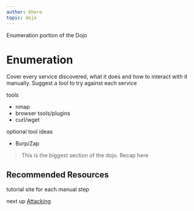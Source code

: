 ```yaml
---
author: bhero
topic: dojo
---
```


Enumeration portion of the Dojo

# Enumeration

Cover every service discovered, what it does and how to interact with it manually.
Suggest a tool to try against each service 

tools
* nmap
* browser tools/plugins 
* curl/wget

optional tool ideas
* Burp/Zap

> This is the biggest section of the dojo. Recap here

## Recommended Resources

tutorial site for each manual step

next up [Attacking](Stapler-Dojo-Part-4-Exercises.html)